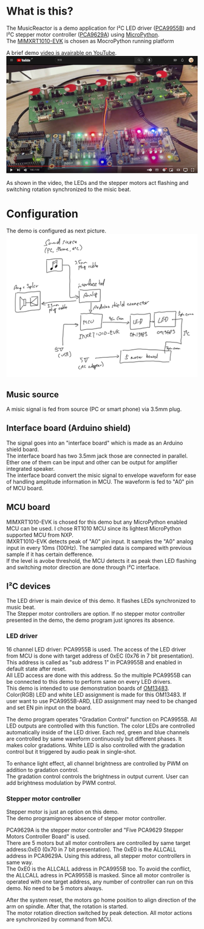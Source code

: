 # What is this?
The MusicReactor is a demo application for I²C LED driver ([PCA9955B](https://www.nxp.com/products/power-management/lighting-driver-and-controller-ics/led-drivers/16-channel-fm-plus-ic-bus-57-ma-20-v-constant-current-led-driver:PCA9955BTW)) 
and I²C stepper motor controller ([PCA9629A](https://www.nxp.com/products/interfaces/ic-spi-i3c-interface-devices/ic-bus-controller-and-bridge-ics/fm-plus-ic-bus-advanced-stepper-motor-controller:PCA9629APW)) using [MicroPython](https://micropython.org).  
The [MIMXRT1010-EVK](https://www.nxp.com/design/development-boards/i-mx-evaluation-and-development-boards/i-mx-rt1010-evaluation-kit:MIMXRT1010-EVK) is chosen as MocroPython running platform  

A brief demo [video is avairable on YouTube](https://youtu.be/X5pqsewMzrw).   
[![Demo video](https://github.com/teddokano/MusicReactor/blob/main/references/pictures/demo_view.png)](https://youtu.be/X5pqsewMzrw)

As shown in the video, the LEDs and the stepper motors act flashing and switching rotation synchronized to the misic beat.  

# Configuration
The demo is configured as next picture.  
![demo_diagram.jpeg](https://github.com/teddokano/MusicReactor/blob/main/references/pictures/demo_diagram.jpeg)
## Music source
A misic signal is fed from source (PC or smart phone) via 3.5mm plug. 

## Interface board (Arduino shield)
The signal goes into an "interface board" which is made as an Arduino shield board.  
The interface board has two 3.5mm jack those are connected in parallel. Ether one of them can be input and other can be output for amplifier integrated speaker.  
The interface board convert the misic signal to envelope waveform for ease of handling amplitude information in MCU. The waveform is fed to "A0" pin of MCU board. 

## MCU board
MIMXRT1010-EVK is chosed for this demo but any MicroPython enabled MCU can be used. I chose RT1010 MCU since its lightest MicroPython supported MCU from NXP.  
IMXRT1010-EVK detects peak of "A0" pin input. It samples the "A0" analog input in every 10ms (100Hz). The sampled data is compared with previous sample if it has certain defference.  
If the level is avobe threshold, the MCU detects it as peak then LED flashing and switching motor direction are done through I²C interface.  

## I²C devices
The LED driver is main device of this demo. It flashes LEDs synchronized to music beat.   
The Stepper motor controllers are option. If no stepper motor controller presented in the demo, the demo program just ignores its absence.  

### LED driver
16 channel LED driver: PCA9955B is used. The access of the LED driver from MCU is done with target address of 0xEC (0x76 in 7 bit presentation). 
This address is called as "sub address 1" in PCA9955B and enabled in default state after reset.  
All LED access are done with this address. So the multiple PCA9955B can be connected to this demo to perform same on every LED drivers.  
This demo is intended to use demonstration boards of [OM13483](https://www.nxp.jp/docs/en/user-guide/UM10729.pdf). Color(RGB) LED and white LED assignment is made for this OM13483. 
If user want to use PCA9955B-ARD, LED assignment may need to be changed and set EN pin input on the board. 

The demo program operates "Gradation Control" function on PCA9955B. 
All LED outputs are controlled with this function. The color LEDs are controlled automatically inside of the LED driver. 
Each red, green and blue channels are controlled by same waveform continuously but different phases. It makes color gradations. 
White LED is also controlled with the gradation control but it triggered by audio peak in single-shot. 

To enhance light effect, all channel brightness are controlled by PWM on addition to gradation control.  
The gradation control controls the brightness in output current. User can add brightness modulation by PWM control. 

### Stepper motor controller
Stepper motor is just an option on this demo.  
The demo programignores absence of stepper motor controller.  

PCA9629A is the stepper motor controller and "Five PCA9629 Stepper Motors Controller Board" is used.  
There are 5 motors but all motor controllers are controlled by same target address:0xE0 (0x70 in 7 bit presentation). 
The 0xE0 is the ALLCALL address in PCA9629A. 
Using this address, all stepper motor controllers in same way.  
The 0xE0 is the ALLCALL address in PCA9955B too. To avoid the conflict, the ALLCALL adress in PCA9955B is masked. 
Since all motor controller is operated with one target address, any number of controller can run on this demo. 
No need to be 5 motors always. 

After the system reset, the motors go home position to align direction of the arm on spindle. 
After that, the rotation is started.  
The motor rotation direction switched by peak detection. All motor actions are synchronized by command from MCU. 


